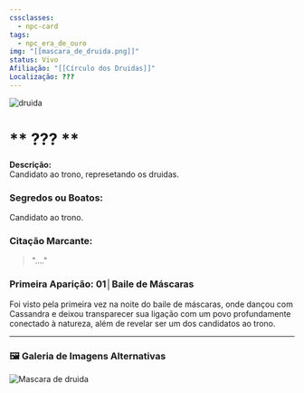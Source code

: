 ```yaml
---
cssclasses:
  - npc-card
tags:
  - npc_era_de_ouro
img: "[[mascara_de_druida.png]]"
status: Vivo
Afiliação: "[[Círculo dos Druidas]]"
Localização: ???
---
```


<img src="mascara_de_druida.png" alt="druida" />

# ** ??? **
**Descrição:**  
Candidato ao trono, represetando os druidas.

### **Segredos ou Boatos:**  
Candidato ao trono.

### **Citação Marcante:**  
> "...."

### **Primeira Aparição:** 01│Baile de Máscaras
Foi visto pela primeira vez na noite do baile de máscaras, onde dançou com Cassandra e deixou transparecer sua ligação com um povo profundamente conectado à natureza, além de revelar ser um dos candidatos ao trono.


---

### 🖼️ **Galeria de Imagens Alternativas**

<div class="npc-gallery">
    <img src="mascara_de_druida.png" alt="Mascara de druida" />
</div>

